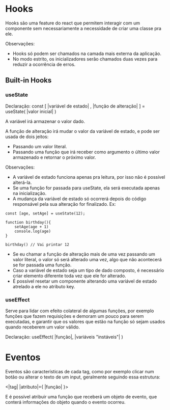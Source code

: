 # Hooks 
Hooks são uma feature do react que permitem interagir com um componente sem necessariamente a necessidade de criar uma classe pra ele.

Observações:
- Hooks só podem ser chamados na camada mais externa da aplicação.
- No modo estrito, os inicializadores serão chamados duas vezes para reduzir a ocorrência de erros.

## Built-in Hooks
### useState
Declaração: const [ |variável de estado| , |função de alteração| ] = useState( |valor inicial| )

A variável irá armazenar o valor dado.

A função de alteração irá mudar o valor da variável de estado, e pode ser usada de dois jeitos:
- Passando um valor literal.
- Passando uma função que irá receber como argumento o último valor armazenado e retornar o próximo valor.

Observações:
- A variável de estado funciona apenas pra leitura, por isso não é possível alterá-la.
- Se uma função for passada para useState, ela será executada apenas na inicialização.
- A mudança da variável de estado só ocorrerá depois do código responsável pela sua alteração for finalizado.
Ex:
```
const [age, setAge] = useState(12);

function birthday(){
    setAge(age + 1)
    console.log(age)
}

birthday() // Vai printar 12
```
- Se eu chamar a função de alteração mais de uma vez passando um valor literal, o valor só será alterado uma vez, algo que não acontecerá se for passada uma função.
- Caso a variável de estado seja um tipo de dado composto, é necessário criar elemento diferente toda vez que ele for alterado.
- É possível resetar um componente alterando uma variável de estado atrelado a ele no atributo key.

### useEffect
Serve para lidar com efeito colateral de algumas funções, por exemplo funções que fazem requisições e demoram um pouco para serem executadas, e garantir que os valores que estão na função só sejam usados quando receberem um valor válido.

Declaração: useEffect( |função|, |variáveis "instáveis"| )

# Eventos
Eventos são características de cada tag, como por exemplo clicar num botão ou alterar o texto de um input, geralmente seguindo essa estrutura:

\<|tag|  |atributo|={ |função| }\>

E é possível atribuir uma função que receberá um objeto de evento, que conterá informações do objeto quando o evento ocorreu.
